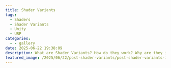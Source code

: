 ```yaml
---
title: Shader Variants
tags:
  - Shaders
  - Shader Variants
  - Unity
  - URP
categories:
  - - gallery
date: 2025-06-22 19:38:09
description: What are Shader Variants? How do they work? Why are they important?
featured_image: /2025/06/22/post-shader-variants/post-shader-variants-icon.jpg
---
```

